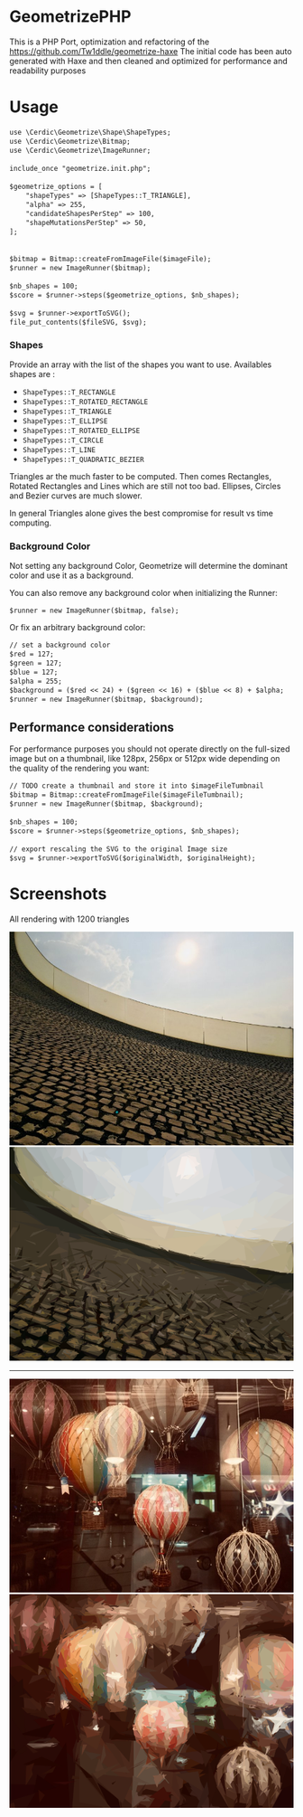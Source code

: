 # GeometrizePHP

This is a PHP Port, optimization and refactoring of the https://github.com/Tw1ddle/geometrize-haxe
The initial code has been auto generated with Haxe and then cleaned and optimized for performance and readability purposes

# Usage

```
use \Cerdic\Geometrize\Shape\ShapeTypes;
use \Cerdic\Geometrize\Bitmap;
use \Cerdic\Geometrize\ImageRunner;

include_once "geometrize.init.php";

$geometrize_options = [
	"shapeTypes" => [ShapeTypes::T_TRIANGLE],
	"alpha" => 255,
	"candidateShapesPerStep" => 100,
	"shapeMutationsPerStep" => 50,
];


$bitmap = Bitmap::createFromImageFile($imageFile);
$runner = new ImageRunner($bitmap);

$nb_shapes = 100;
$score = $runner->steps($geometrize_options, $nb_shapes);

$svg = $runner->exportToSVG();
file_put_contents($fileSVG, $svg);

```

### Shapes

Provide an array with the list of the shapes you want to use.
Availables shapes are :
* `ShapeTypes::T_RECTANGLE`
* `ShapeTypes::T_ROTATED_RECTANGLE`
* `ShapeTypes::T_TRIANGLE`
* `ShapeTypes::T_ELLIPSE`
* `ShapeTypes::T_ROTATED_ELLIPSE`
* `ShapeTypes::T_CIRCLE`
* `ShapeTypes::T_LINE`
* `ShapeTypes::T_QUADRATIC_BEZIER`

Triangles ar the much faster to be computed.
Then comes Rectangles, Rotated Rectangles and Lines which are still not too bad.
Ellipses, Circles and Bezier curves are much slower.

In general Triangles alone gives the best compromise for result vs time computing.


### Background Color

Not setting any background Color, Geometrize will determine the dominant color and use it as a background.

You can also remove any background color when initializing the Runner:
```
$runner = new ImageRunner($bitmap, false);
```

Or fix an arbitrary background color:

```
// set a background color
$red = 127;
$green = 127;
$blue = 127;
$alpha = 255;
$background = ($red << 24) + ($green << 16) + ($blue << 8) + $alpha;
$runner = new ImageRunner($bitmap, $background);
```

## Performance considerations

For performance purposes you should not operate directly on the full-sized image but on a thumbnail, 
like 128px, 256px or 512px wide depending on the quality of the rendering you want:

```
// TODO create a thumbnail and store it into $imageFileTumbnail
$bitmap = Bitmap::createFromImageFile($imageFileTumbnail);
$runner = new ImageRunner($bitmap, $background);

$nb_shapes = 100;
$score = $runner->steps($geometrize_options, $nb_shapes);

// export rescaling the SVG to the original Image size
$svg = $runner->exportToSVG($originalWidth, $originalHeight);

```


# Screenshots

All rendering with 1200 triangles


![JPG](https://raw.githubusercontent.com/Cerdic/geometrize-php/master/screenshots/screenshot-1.jpg)
[![SVG 1200 triangles](https://raw.githubusercontent.com/Cerdic/geometrize-php/master/screenshots/screenshot-1-geo.png)](https://github.com/Cerdic/geometrize-php/blob/master/screenshots/screenshot-1-geo.svg)

----

![JPG](https://raw.githubusercontent.com/Cerdic/geometrize-php/master/screenshots/screenshot-2.jpg)
[![SVG 1200 triangles](https://raw.githubusercontent.com/Cerdic/geometrize-php/master/screenshots/screenshot-2-geo.png)](https://github.com/Cerdic/geometrize-php/blob/master/screenshots/screenshot-1-geo.svg)


